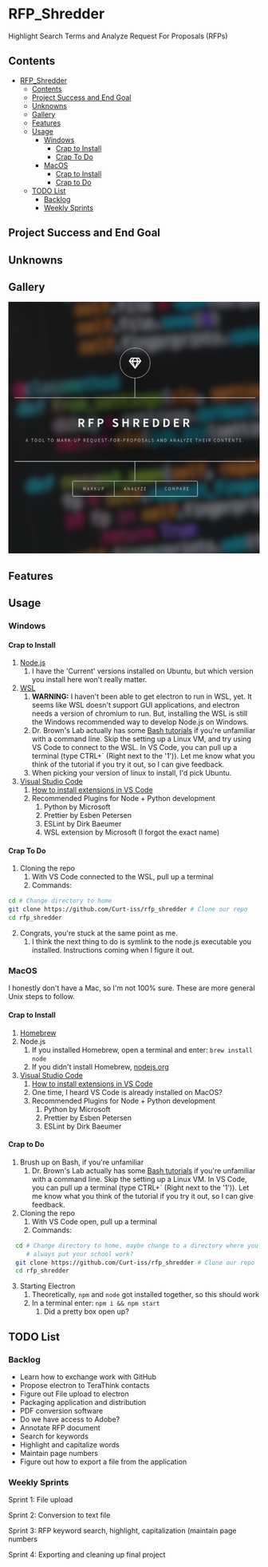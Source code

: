 RFP_Shredder
===============================================================================
Highlight Search Terms and Analyze Request For Proposals (RFPs)

Contents
-------------------------------------------------------------------------------
- [RFP_Shredder](#rfp_shredder)
  - [Contents](#contents)
  - [Project Success and End Goal](#project-success-and-end-goal)
  - [Unknowns](#unknowns)
  - [Gallery](#gallery)
  - [Features](#features)
  - [Usage](#usage)
    - [Windows](#windows)
      - [Crap to Install](#crap-to-install)
      - [Crap To Do](#crap-to-do)
    - [MacOS](#macos)
      - [Crap to Install](#crap-to-install-1)
      - [Crap to Do](#crap-to-do-1)
  - [TODO List](#todo-list)
    - [Backlog](#backlog)
    - [Weekly Sprints](#weekly-sprints)


Project Success and End Goal
-------------------------------------------------------------------------------


Unknowns
-------------------------------------------------------------------------------


Gallery
-------------------------------------------------------------------------------

![Application's Home Page](./images/Screenshot_Main_Page.png)


Features
-------------------------------------------------------------------------------

Usage
-------------------------------------------------------------------------------

### Windows

#### Crap to Install

1. [Node.js](https://nodejs.org/en/download/)
   1. I have the 'Current' versions installed on Ubuntu, but which version you install here won't really matter.
2. [WSL](https://docs.microsoft.com/en-us/windows/wsl/install-win10)
   1. __WARNING:__ I haven't been able to get electron to run in WSL, yet. It seems like WSL doesn't support GUI applications, and electron needs a version of chromium to run. But, installing the WSL is still the Windows recommended way to develop Node.js on Windows.
   2. Dr. Brown's Lab actually has some [Bash tutorials](https://docs.google.com/document/d/1RamTOnZqMghshHrruyBtOo_gDqxQ8DrCzV1SlGbCDJQ/edit) if you're unfamiliar with a command line. Skip the setting up a Linux VM, and try using VS Code to connect to the WSL. In VS Code, you can pull up a terminal (type CTRL+` (Right next to the '1')). Let me know what you think of the tutorial if you try it out, so I can give feedback.
   3.  When picking your version of linux to install, I'd pick Ubuntu.
3. [Visual Studio Code](https://code.visualstudio.com/Download)
   1. [How to install extensions in VS Code](https://code.visualstudio.com/docs/editor/extension-gallery)
   2. Recommended Plugins for Node + Python development
      1. Python by Microsoft
      2. Prettier by Esben Petersen
      3. ESLint by Dirk Baeumer
      4. WSL extension by Microsoft (I forgot the exact name)

#### Crap To Do

1. Cloning the repo 
   1. With VS Code connected to the WSL, pull up a terminal
   2. Commands:
```bash
cd # Change directory to home
git clone https://github.com/Curt-iss/rfp_shredder # Clone our repo
cd rfp_shredder
```
2. Congrats, you're stuck at the same point as me.
   1. I think the next thing to do is symlink to the node.js executable you installed. Instructions coming when I figure it out.


### MacOS

I honestly don't have a Mac, so I'm not 100% sure. These are more general Unix steps to follow.

#### Crap to Install

1. [Homebrew](https://brew.sh/)
2.  Node.js 
    1.  If you installed Homebrew, open a terminal and enter: `brew install node`
    2. If you didn't install Homebrew, [nodejs.org](https://nodejs.org/en/download/) 
3. [Visual Studio Code](https://code.visualstudio.com/Download)
   1. [How to install extensions in VS Code](https://code.visualstudio.com/docs/editor/extension-gallery)
   2. One time, I heard VS Code is already installed on MacOS?
   3. Recommended Plugins for Node + Python development
      1. Python by Microsoft
      2. Prettier by Esben Petersen
      3. ESLint by Dirk Baeumer

#### Crap to Do

1.  Brush up on Bash, if you're unfamiliar
    1.  Dr. Brown's Lab actually has some [Bash tutorials](https://docs.google.com/document/d/1RamTOnZqMghshHrruyBtOo_gDqxQ8DrCzV1SlGbCDJQ/edit) if you're unfamiliar with a command line. Skip the setting up a Linux VM. In VS Code, you can pull up a terminal (type CTRL+` (Right next to the '1')). Let me know what you think of the tutorial if you try it out, so I can give feedback.
2. Cloning the repo 
   1. With VS Code open, pull up a terminal
   2. Commands:
```bash
  cd # Change directory to home, maybe change to a directory where you 
     # always put your school work?
  git clone https://github.com/Curt-iss/rfp_shredder # Clone our repo
  cd rfp_shredder
```
3. Starting Electron
   1. Theoretically, `npm` and `node` got installed together, so this should work
   2. In a terminal enter: `npm i && npm start`
      1. Did a pretty box open up?

TODO List
-------------------------------------------------------------------------------

### Backlog

- Learn how to exchange work with GitHub
- Propose electron to TeraThink contacts
- Figure out File upload to electron
- Packaging application and distribution 
- PDF conversion software
- Do we have access to Adobe?
- Annotate RFP document
- Search for keywords
- Highlight and capitalize words
- Maintain page numbers
- Figure out how to export a file from the application


### Weekly Sprints

Sprint 1: File upload 

Sprint 2: Conversion to text file

Sprint 3: RFP keyword search, highlight, capitalization (maintain page numbers

Sprint 4: Exporting and cleaning up final project
